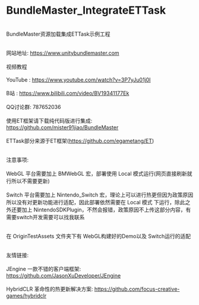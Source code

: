 # BundleMaster_IntegrateETTask
<br/>BundleMaster资源加载集成ETTask示例工程</br>

<br/>网站地址: https://www.unitybundlemaster.com</br>
<br/>视频教程</br>
<br/>YouTube : https://www.youtube.com/watch?v=3P7yJu01j0I</br>
<br/>B站 : https://www.bilibili.com/video/BV19341177Ek</br>
<br/>QQ讨论群: 787652036</br>
<br/>使用ET框架请下载纯代码版进行集成: https://github.com/mister91jiao/BundleMaster</br>
<br/>ETTask部分来源于ET框架(https://github.com/egametang/ET)</br>

<br/>注意事项: </br>
<br/>WebGL 平台需要加上 BMWebGL 宏，部署使用 Local 模式运行(网页直接刷新就行所以不需要更新)</br>
<br/>Switch 平台需要加上 Nintendo_Switch 宏，理论上可以进行热更但因为政策原因所以没有对更新功能进行适配，因此部署依然需要在 Local 模式 下运行，除此之外还要加上 NintendoSDKPlugin，不然会报错，政策原因不上传这部分内容，有需要switch开发需要可以找我联系</br>

<br/>在 OriginTestAssets 文件夹下有 WebGL构建好的Demo以及 Switch运行的适配</br>

<br/>友情链接: </br>
<br/>JEngine 一款不错的客户端框架: https://github.com/JasonXuDeveloper/JEngine</br>
<br/>HybridCLR 革命性的热更新解决方案: https://github.com/focus-creative-games/hybridclr</br>
